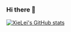### Hi there 👋

<!--
**xieleixielei/xieleixielei** is a ✨ _special_ ✨ repository because its `README.md` (this file) appears on your GitHub profile.

Here are some ideas to get you started:

- 🔭 I’m currently working on ...
- 🌱 I’m currently learning ...
- 👯 I’m looking to collaborate on ...
- 🤔 I’m looking for help with ...
- 💬 Ask me about ...
- 📫 How to reach me: ...
- 😄 Pronouns: ...
- ⚡ Fun fact: ...
-->
[![XieLei's GitHub stats](https://github-readme-stats.vercel.app/api?username=xieleixielei&count_private=true)](https://github.com/anuraghazra/github-readme-stats)
